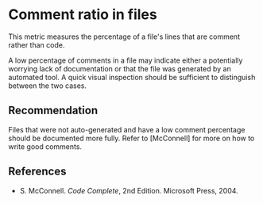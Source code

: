 # Comment ratio in files
This metric measures the percentage of a file's lines that are comment rather than code.

A low percentage of comments in a file may indicate either a potentially worrying lack of documentation or that the file was generated by an automated tool. A quick visual inspection should be sufficient to distinguish between the two cases.


## Recommendation
Files that were not auto-generated and have a low comment percentage should be documented more fully. Refer to \[McConnell\] for more on how to write good comments.


## References
* S. McConnell. *Code Complete*, 2nd Edition. Microsoft Press, 2004.
